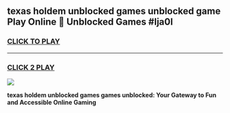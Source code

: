 
## texas holdem unblocked games unblocked game Play Online 👋 Unblocked Games #lja0l
<h3>
<a href="https://premium.freeplayer.one?title=texas_holdem_unblocked_games&ref=21F">CLICK TO PLAY</a></h3>
<hr>

<h3>
<a href="https://premium.freeplayer.one?title=texas_holdem_unblocked_games&ref=21F">CLICK 2 PLAY</a>
  
</h3>

<a href="https://premium.freeplayer.one?title=texas_holdem_unblocked_games&ref=21F/"><img src="https://clearcache.store/games.png"></a>


**texas holdem unblocked games games unblocked: Your Gateway to Fun and Accessible Online Gaming**
